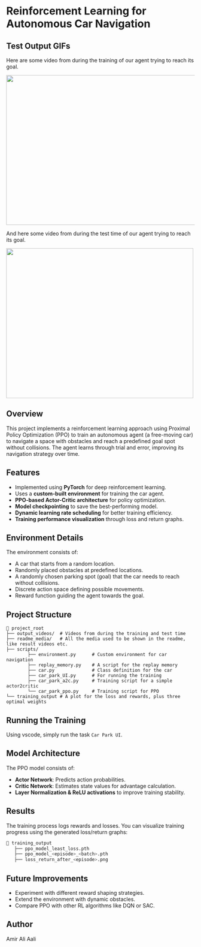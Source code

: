 # Reinforcement Learning for Autonomous Car Navigation

## Test Output GIFs
Here are some video from during the training of our agent trying to reach its goal.

<div style="display: flex; gap: 10px;">
  <img src="https://github.com/amiraliaali/cross_street/blob/main/readme_media/training_time.gif" width="700" height="400" />
</div>

And here  some video from during the test time of our agent trying to reach its goal.

<div style="display: flex; gap: 10px;">
  <img src="https://github.com/amiraliaali/cross_street/blob/main/readme_media/test_time.gif" width="500" height="400" />
</div>

## Overview
This project implements a reinforcement learning approach using Proximal Policy Optimization (PPO) to train an autonomous agent (a free-moving car) to navigate a space with obstacles and reach a predefined goal spot without collisions. The agent learns through trial and error, improving its navigation strategy over time.

## Features
- Implemented using **PyTorch** for deep reinforcement learning.
- Uses a **custom-built environment** for training the car agent.
- **PPO-based Actor-Critic architecture** for policy optimization.
- **Model checkpointing** to save the best-performing model.
- **Dynamic learning rate scheduling** for better training efficiency.
- **Training performance visualization** through loss and return graphs.

## Environment Details
The environment consists of:
- A car that starts from a random location.
- Randomly placed obstacles at predefined locations.
- A randomly chosen parking spot (goal) that the car needs to reach without collisions.
- Discrete action space defining possible movements.
- Reward function guiding the agent towards the goal.

## Project Structure
```
📂 project_root
├── output_videos/  # Videos from during the training and test time
├── readme_media/   # All the media used to be shown in the readme, like result videos etc.
├── scripts/
        ├── environment.py      # Custom environment for car navigation
        ├── replay_memory.py    # A script for the replay memory
        ├── car.py              # Class definition for the car
        ├── car_park_UI.py      # For running the training
        ├── car_park_a2c.py     # Training script for a simple actor2critic
        └── car_park_ppo.py     # Training script for PPO
└── training_output # A plot for the loss and rewards, plus three optimal weights 

```

## Running the Training
Using vscode, simply run the task ```Car Park UI```.

## Model Architecture
The PPO model consists of:
- **Actor Network**: Predicts action probabilities.
- **Critic Network**: Estimates state values for advantage calculation.
- **Layer Normalization & ReLU activations** to improve training stability.

## Results
The training process logs rewards and losses. You can visualize training progress using the generated loss/return graphs:
```sh
📂 training_output
   ├── ppo_model_least_loss.pth
   ├── ppo_model_<episode>_<batch>.pth
   ├── loss_return_after_<episode>.png
```

## Future Improvements
- Experiment with different reward shaping strategies.
- Extend the environment with dynamic obstacles.
- Compare PPO with other RL algorithms like DQN or SAC.

## Author
Amir Ali Aali
